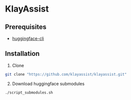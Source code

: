 # KlayAssist

## Prerequisites

- [huggingface-cli](https://huggingface.co/docs/huggingface_hub/main/en/guides/cli)

## Installation

1. Clone

```sh
git clone "https://github.com/klayassist/klayassist.git"
```

2. Download huggingface submodules

```sh
./script_submodules.sh
```
